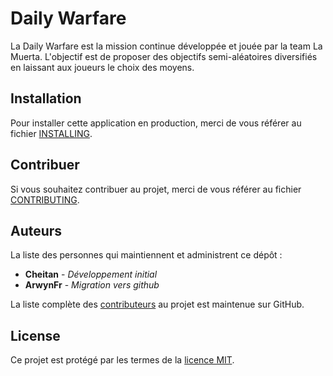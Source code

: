 # Daily Warfare

La Daily Warfare est la mission continue développée et jouée par la team La Muerta.
L'objectif est de proposer des objectifs semi-aléatoires diversifiés en laissant aux joueurs le choix des moyens.

## Installation

Pour installer cette application en production, merci de vous référer au fichier [INSTALLING](INSTALLING.md).

## Contribuer

Si vous souhaitez contribuer au projet, merci de vous référer au fichier [CONTRIBUTING](CONTRIBUTING.md).

## Auteurs

La liste des personnes qui maintiennent et administrent ce dépôt :
* **Cheitan** - *Développement initial*
* **ArwynFr** - *Migration vers github*

La liste complète des [contributeurs](https://github.com/lamuerta/DailyWarfare/contributors) au projet est maintenue sur GitHub.

## License

Ce projet est protégé par les termes de la [licence MIT](LICENSE).
